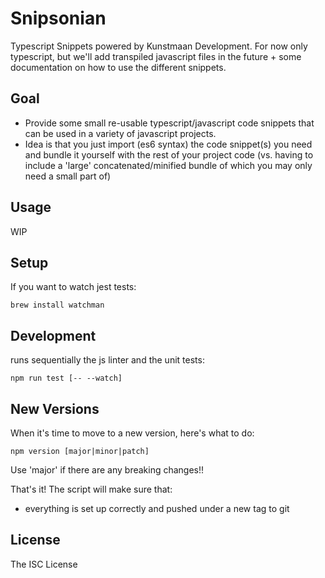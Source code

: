 # Snipsonian

Typescript Snippets powered by Kunstmaan Development.
For now only typescript, but we'll add transpiled javascript files in the future + some documentation on how to use the different snippets.


## Goal

* Provide some small re-usable typescript/javascript code snippets that can be used in a variety of javascript projects.
* Idea is that you just import (es6 syntax) the code snippet(s) you need and bundle it yourself with the rest of your project code (vs. having to include a 'large' concatenated/minified bundle of which you may only need a small part of)

## Usage

WIP

## Setup

If you want to watch jest tests:

    brew install watchman

## Development

runs sequentially the js linter and the unit tests:

    npm run test [-- --watch]
    
## New Versions

When it's time to move to a new version, here's what to do: 

    npm version [major|minor|patch]

Use 'major' if there are any breaking changes!! 

That's it! The script will make sure that:
* everything is set up correctly and pushed under a new tag to git

## License

The ISC License
